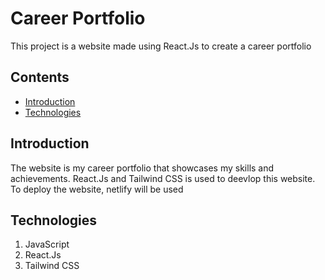 # Career Portfolio

This project is a website made using React.Js to create a career portfolio

## Contents

- [Introduction](#introduction)
- [Technologies](#technologies)

## Introduction

The website is my career portfolio that showcases my skills and achievements. React.Js and Tailwind CSS is used to deevlop this website. To deploy the website, netlify will be
used

## Technologies

1. JavaScript
2. React.Js
3. Tailwind CSS
